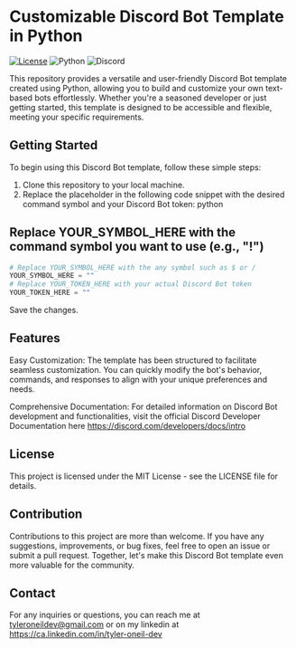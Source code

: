 # Customizable Discord Bot Template in Python
[![License](https://img.shields.io/badge/License-MIT-blue.svg)](https://opensource.org/licenses/MIT)
![Python](https://img.shields.io/badge/Python-3776AB?style=for-the-badge&logo=python&logoColor=white)
![Discord](https://img.shields.io/badge/Discord-7289DA?style=for-the-badge&logo=discord&logoColor=white)

This repository provides a versatile and user-friendly Discord Bot template created using Python, allowing you to build and customize your own text-based bots effortlessly. Whether you're a seasoned developer or just getting started, this template is designed to be accessible and flexible, meeting your specific requirements.

## Getting Started
To begin using this Discord Bot template, follow these simple steps:

1. Clone this repository to your local machine.
2. Replace the placeholder in the following code snippet with the desired command symbol and your Discord Bot token:
python

## Replace YOUR_SYMBOL_HERE with the command symbol you want to use (e.g., "!")
```python
# Replace YOUR_SYMBOL_HERE with the any symbol such as $ or /
YOUR_SYMBOL_HERE = ""
# Replace YOUR_TOKEN_HERE with your actual Discord Bot token
YOUR_TOKEN_HERE = ""
```
Save the changes.
## Features
Easy Customization: The template has been structured to facilitate seamless customization. You can quickly modify the bot's behavior, commands, and responses to align with your unique preferences and needs.

Comprehensive Documentation: For detailed information on Discord Bot development and functionalities, visit the official Discord Developer Documentation here https://discord.com/developers/docs/intro 

## License
This project is licensed under the MIT License - see the LICENSE file for details.

## Contribution
Contributions to this project are more than welcome. If you have any suggestions, improvements, or bug fixes, feel free to open an issue or submit a pull request. Together, let's make this Discord Bot template even more valuable for the community.

## Contact
For any inquiries or questions, you can reach me at tyleroneildev@gmail.com
or on my linkedin at https://ca.linkedin.com/in/tyler-oneil-dev
